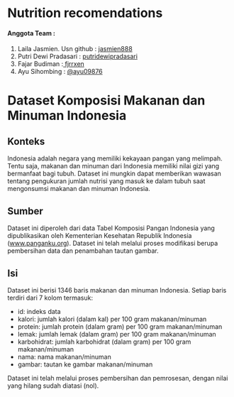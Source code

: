 # Nutrition recomendations 

#### Anggota Team :
1. Laila Jasmien. Usn github : [jasmien888](https://github.com/jasmien888)
2. Putri Dewi Pradasari : [putridewipradasari](https://github.com/putridewipradasari)
3. Fajar Budiman :[ fjrrxen](https://github.com/fjrrxen)
4. Ayu Sihombing : [@ayu09876](https://github.com/ayu09876)

# Dataset Komposisi Makanan dan Minuman Indonesia

## Konteks

Indonesia adalah negara yang memiliki kekayaan pangan yang melimpah. Tentu saja, makanan dan minuman dari Indonesia memiliki nilai gizi yang bermanfaat bagi tubuh. Dataset ini mungkin dapat memberikan wawasan tentang pengukuran jumlah nutrisi yang masuk ke dalam tubuh saat mengonsumsi makanan dan minuman Indonesia.

## Sumber

Dataset ini diperoleh dari data Tabel Komposisi Pangan Indonesia yang dipublikasikan oleh Kementerian Kesehatan Republik Indonesia (www.panganku.org). Dataset ini telah melalui proses modifikasi berupa pembersihan data dan penambahan tautan gambar.

## Isi

Dataset ini berisi 1346 baris makanan dan minuman Indonesia. Setiap baris terdiri dari 7 kolom termasuk:

- id: indeks data
- kalori: jumlah kalori (dalam kal) per 100 gram makanan/minuman
- protein: jumlah protein (dalam gram) per 100 gram makanan/minuman
- lemak: jumlah lemak (dalam gram) per 100 gram makanan/minuman
- karbohidrat: jumlah karbohidrat (dalam gram) per 100 gram makanan/minuman
- nama: nama makanan/minuman
- gambar: tautan ke gambar makanan/minuman

Dataset ini telah melalui proses pembersihan dan pemrosesan, dengan nilai yang hilang sudah diatasi (nol).
